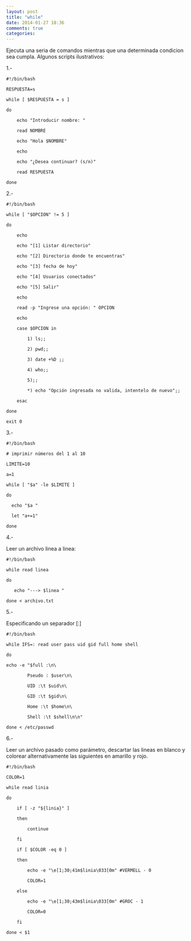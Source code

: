 ```yaml
---
layout: post
title: "while"
date: 2014-01-27 18:36
comments: true
categories: 
---
```

Ejecuta una seria de comandos mientras que una determinada condicion sea cumpla. Algunos scripts ilustrativos:

1.-

	#!/bin/bash

	RESPUESTA=s

	while [ $RESPUESTA = s ]

	do

		echo "Introducir nombre: "

		read NOMBRE

		echo "Hola $NOMBRE"

		echo

		echo "¿Desea continuar? (s/n)"

		read RESPUESTA

	done

2.-

	#!/bin/bash

	while [ "$OPCION" != 5 ]

	do

		echo

		echo "[1] Listar directorio"

		echo "[2] Directorio donde te encuentras"

		echo "[3] fecha de hoy"

		echo "[4] Usuarios conectados"

		echo "[5] Salir"

		echo

		read -p "Ingrese una opción: " OPCION

		echo

		case $OPCION in

			1) ls;;

			2) pwd;;

			3) date +%D ;;

			4) who;;

			5);;

			*) echo "Opción ingresada no valida, intentelo de nuevo";;

		esac

	done

	exit 0

3.-

	#!/bin/bash

	# imprimir números del 1 al 10

	LIMITE=10

	a=1

	while [ "$a" -le $LIMITE ]

	do

	  echo "$a "

	  let "a+=1"

	done

4.-

Leer un archivo linea a linea:

	#!/bin/bash

	while read linea

	do

	   echo "---> $linea "

	done < archivo.txt

5.-

Especificando un separador [:]

	#!/bin/bash

	while IFS=: read user pass uid gid full home shell

	do

	echo -e "$full :\n\

		    Pseudo : $user\n\

		    UID :\t $uid\n\

		    GID :\t $gid\n\

		    Home :\t $home\n\

		    Shell :\t $shell\n\n"

	done < /etc/passwd

6.-

Leer un archivo pasado como parámetro, descartar las lineas en blanco y colorear alternativamente las siguientes en amarillo y rojo.

	#!/bin/bash

	COLOR=1

	while read linia

	do

		if [ -z "${linia}" ] 

		then

			continue

		fi

		if [ $COLOR -eq 0 ]

		then

			echo -e "\e[1;30;41m$linia\033[0m" #VERMELL - 0

			COLOR=1

		else

			echo -e "\e[1;30;43m$linia\033[0m" #GROC - 1

			COLOR=0

		fi

	done < $1


